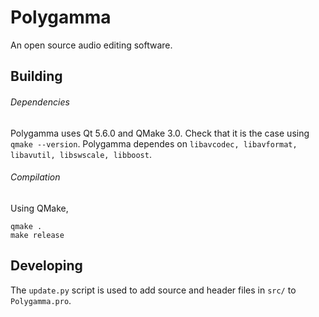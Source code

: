 # Polygamma

An open source audio editing software.

## Building

###### Dependencies
Polygamma uses Qt 5.6.0 and QMake 3.0. Check that it is the case using `qmake --version`.
Polygamma dependes on `libavcodec, libavformat, libavutil, libswscale, libboost`. 

###### Compilation
Using QMake,
```
qmake .
make release
```
## Developing

The `update.py` script is used to add source and header files in `src/` to `Polygamma.pro`.
